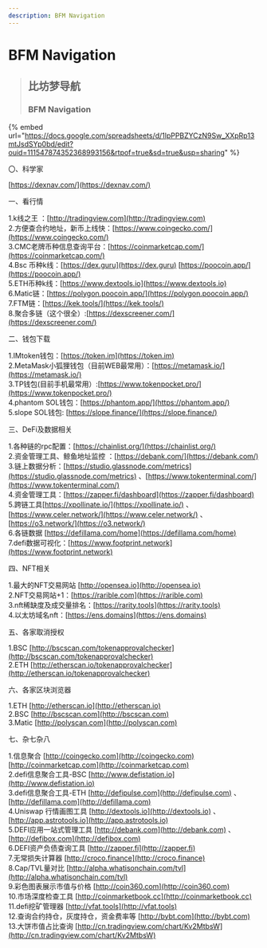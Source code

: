 ```yaml
---
description: BFM Navigation
---
```


# BFM Navigation

> ## **比坊梦导航**
>
> ### **BFM Navigation**

{% embed url="https://docs.google.com/spreadsheets/d/1lpPPBZYCzN9Sw_XXpRp13mtJsdSYp0bd/edit?ouid=111547874352368993156&rtpof=true&sd=true&usp=sharing" %}

〇、科学家

[https://dexnav.com/](https://dexnav.com/)

一、看行情

1.k线之王 ：[http://tradingview.com](http://tradingview.com) \
2.方便查合约地址，新币上线快：[https://www.coingecko.com/](https://www.coingecko.com/) \
3.CMC老牌币种信息查询平台：[https://coinmarketcap.com/](https://coinmarketcap.com/) \
4.Bsc 币种k线：[https://dex.guru](https://dex.guru) [https://poocoin.app/](https://poocoin.app/) \
5.ETH币种k线：[https://www.dextools.io](https://www.dextools.io) \
6.Matic链：[https://polygon.poocoin.app/](https://polygon.poocoin.app/) \
7.FTM链：[https://kek.tools/](https://kek.tools/) \
8.聚合多链（这个很全）:[https://dexscreener.com/](https://dexscreener.com/)

二、钱包下载&#x20;

1.IMtoken钱包：[https://token.im](https://token.im) \
2.MetaMask小狐狸钱包（目前WEB最常用）：[https://metamask.io/](https://metamask.io/) \
3.TP钱包(目前手机最常用）:[https://www.tokenpocket.pro/](https://www.tokenpocket.pro/) \
4.phantom SOL钱包：[https://phantom.app/](https://phantom.app/) \
5.slope SOL钱包: [https://slope.finance/](https://slope.finance/)

三、DeFi及数据相关&#x20;

1.各种链的rpc配置：[https://chainlist.org/](https://chainlist.org/) \
2.资金管理工具、鲸鱼地址监控 ：[https://debank.com/](https://debank.com/) \
3.链上数据分析：[https://studio.glassnode.com/metrics](https://studio.glassnode.com/metrics) 、[https://www.tokenterminal.com/](https://www.tokenterminal.com/) \
4.资⾦管理⼯具：[https://zapper.fi/dashboard](https://zapper.fi/dashboard) \
5.跨链工具[https://xpollinate.io/](https://xpollinate.io/) 、[https://www.celer.network/](https://www.celer.network/) 、[https://o3.network/](https://o3.network/) \
6.各链数据 [https://defillama.com/home](https://defillama.com/home) \
7.defi数据可视化：[https://www.footprint.network](https://www.footprint.network)

四、NFT相关

1.最大的NFT交易网站 [http://opensea.io](http://opensea.io) \
2.NFT交易网站+1：[https://rarible.com](https://rarible.com) \
3.nft稀缺度及成交量排名：[https://rarity.tools](https://rarity.tools) \
4.以太坊域名nft：[https://ens.domains](https://ens.domains)

五、各家取消授权&#x20;

1.BSC [http://bscscan.com/tokenapprovalchecker](http://bscscan.com/tokenapprovalchecker) \
2.ETH [http://etherscan.io/tokenapprovalchecker](http://etherscan.io/tokenapprovalchecker)

六、各家区块浏览器&#x20;

1.ETH [http://etherscan.io](http://etherscan.io) \
2.BSC [http://bscscan.com](http://bscscan.com) \
3.Matic [http://polyscan.com](http://polyscan.com)

七、杂七杂八&#x20;

1.信息聚合 [http://coingecko.com](http://coingecko.com) [http://coinmarketcap.com](http://coinmarketcap.com) \
2.defi信息聚合工具-BSC [http://www.defistation.io](http://www.defistation.io) \
3.defi信息聚合工具-ETH [http://defipulse.com](http://defipulse.com) 、[http://defillama.com](http://defillama.com) \
4.Uniswap 行情画图工具 [http://dextools.io](http://dextools.io) 、[http://app.astrotools.io](http://app.astrotools.io) \
5.DEFI应用一站式管理工具 [http://debank.com](http://debank.com) 、[http://defibox.com](http://defibox.com) \
6.DEFI资产负债查询工具 [http://zapper.fi](http://zapper.fi) \
7.无常损失计算器 [http://croco.finance](http://croco.finance) \
8.Cap/TVL量对比 [http://alpha.whatisonchain.com/tvl](http://alpha.whatisonchain.com/tvl) \
9.彩色图表展示市值与价格 [http://coin360.com](http://coin360.com) \
10.市场深度检查工具 [http://coinmarketbook.cc](http://coinmarketbook.cc) \
11.defi挖矿管理器 [http://vfat.tools](http://vfat.tools) \
12.查询合约持仓，灰度持仓，资金费率等 [http://bybt.com](http://bybt.com) \
13.大饼市值占比查询 [http://cn.tradingview.com/chart/Kv2MtbsW](http://cn.tradingview.com/chart/Kv2MtbsW)
